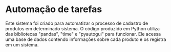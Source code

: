 # Automação de tarefas
Este sistema foi criado para automatizar o processo de cadastro de produtos em determinado sistema. O código produzido em Python utiliza das bibliotecas "pandas", "time" e "pyautogui" para funcionar. Ele acessa uma base de dados contendo informações sobre cada produto e os registra em um sistema.
